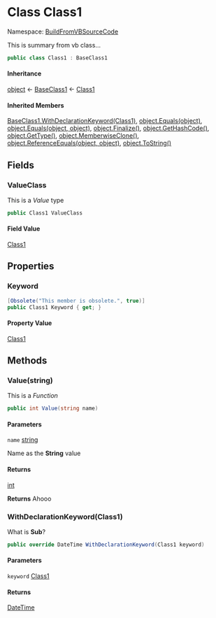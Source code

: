 ﻿# <a id="BuildFromVBSourceCode_Class1"></a> Class Class1

Namespace: [BuildFromVBSourceCode](BuildFromVBSourceCode.md)  

This is summary from vb class...

```csharp
public class Class1 : BaseClass1
```

#### Inheritance

[object](https://learn.microsoft.com/dotnet/api/system.object) ← 
[BaseClass1](BuildFromVBSourceCode.BaseClass1.md) ← 
[Class1](BuildFromVBSourceCode.Class1.md)

#### Inherited Members

[BaseClass1.WithDeclarationKeyword\(Class1\)](BuildFromVBSourceCode.BaseClass1.md\#BuildFromVBSourceCode\_BaseClass1\_WithDeclarationKeyword\_BuildFromVBSourceCode\_Class1\_), 
[object.Equals\(object\)](https://learn.microsoft.com/dotnet/api/system.object.equals\#system\-object\-equals\(system\-object\)), 
[object.Equals\(object, object\)](https://learn.microsoft.com/dotnet/api/system.object.equals\#system\-object\-equals\(system\-object\-system\-object\)), 
[object.Finalize\(\)](https://learn.microsoft.com/dotnet/api/system.object.finalize), 
[object.GetHashCode\(\)](https://learn.microsoft.com/dotnet/api/system.object.gethashcode), 
[object.GetType\(\)](https://learn.microsoft.com/dotnet/api/system.object.gettype), 
[object.MemberwiseClone\(\)](https://learn.microsoft.com/dotnet/api/system.object.memberwiseclone), 
[object.ReferenceEquals\(object, object\)](https://learn.microsoft.com/dotnet/api/system.object.referenceequals), 
[object.ToString\(\)](https://learn.microsoft.com/dotnet/api/system.object.tostring)

## Fields

### <a id="BuildFromVBSourceCode_Class1_ValueClass"></a> ValueClass

This is a *Value* type

```csharp
public Class1 ValueClass
```

#### Field Value

 [Class1](BuildFromVBSourceCode.Class1.md)

## Properties

### <a id="BuildFromVBSourceCode_Class1_Keyword"></a> Keyword

```csharp
[Obsolete("This member is obsolete.", true)]
public Class1 Keyword { get; }
```

#### Property Value

 [Class1](BuildFromVBSourceCode.Class1.md)

## Methods

### <a id="BuildFromVBSourceCode_Class1_Value_System_String_"></a> Value\(string\)

This is a *Function*

```csharp
public int Value(string name)
```

#### Parameters

`name` [string](https://learn.microsoft.com/dotnet/api/system.string)

Name as the **String**
 value

#### Returns

 [int](https://learn.microsoft.com/dotnet/api/system.int32)

**Returns**
 Ahooo

### <a id="BuildFromVBSourceCode_Class1_WithDeclarationKeyword_BuildFromVBSourceCode_Class1_"></a> WithDeclarationKeyword\(Class1\)

What is **Sub**?

```csharp
public override DateTime WithDeclarationKeyword(Class1 keyword)
```

#### Parameters

`keyword` [Class1](BuildFromVBSourceCode.Class1.md)

#### Returns

 [DateTime](https://learn.microsoft.com/dotnet/api/system.datetime)

